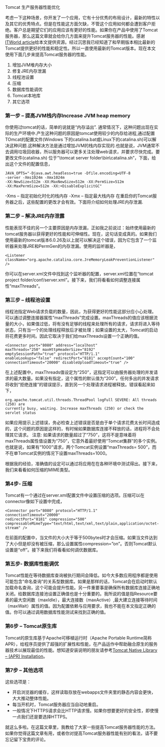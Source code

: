 Tomcat 生产服务器性能优化

考虑一下这种场景，你开发了一个应用，它有十分优秀的布局设计，最新的特性以及其它的优秀特点。但是在性能这方面欠缺，不管这个应用如何都会遭到客户拒绝。客户总是期望它们的应用应该有更好的性能。如果你在产品中使用了Tomcat服务器，那么这篇文章就会给你几方面来提升Tomcat服务器的性能。感谢[ITWorld article](http://www.itworld.com/networking/83035/tomcat-performance-tuning-tips)给本文提供资源。经过沉思我已经知道了和早期版本相比最新的Tomcat提供更好的性能和稳定性。所以一直使用最新的Tomcat版本。现在本文使用下面几步来提高Tomcat服务器的性能。

1. 增加JVM堆内存大小
2. 修复JRE内存泄漏
3. 线程池设置
4. 压缩
5. 数据库性能调优
6. Tomcat本地库
7. 其它选项

<!-- more -->

### 第一步  – 提高JVM栈内存Increase JVM heap memory

你使用过tomcat的话，简单的说就是“内存溢出”. 通常情况下，这种问题出现在实际的生产环境中.产生这种问题的原因是tomcat使用较少的内存给进程,通过配置TOmcat的配置文件(Windows 下的catalina.bat或Linux下的catalina.sh)可以解决这种问题.这种解决方法是通过增加JVM的栈内存实现的.也就是说，JVM通常不去调用垃圾回收器，所以服务器可以更多关注处理web请求，并要求尽快完成。要更改文件(catalina.sh) 位于”\tomcat server folder\bin\catalina.sh”，下面，给出这个文件的配置信息，

```
JAVA_OPTS="-Djava.awt.headless=true -Dfile.encoding=UTF-8
-server -Xms1024m -Xmx1024m  
-XX:NewSize=512m -XX:MaxNewSize=512m -XX:PermSize=512m  
-XX:MaxPermSize=512m -XX:+DisableExplicitGC"
```

-Xms – 指定初始化时化的栈内存
-Xmx – 指定最大栈内存
在重启你的Tomcat服务器之后，这些配置的更改才会有效。下面将介绍如何处理JRE内存泄漏.

### 第二步 – 解决JRE内存泄露

性能表现不佳的另一个主要原因是内存泄漏，正如我之前说过：始终使用最新的tomcat服务器以获得更好的性能和可伸缩性。现在，这句话变成真的。如果我们使用最新的tomcat版本6.0.26及以上就可以解决这个错误，因为它包含了一个监听器来处理JRE和PermGen的内存泄漏。使用的监听器是，

```
<Listener className="org.apache.catalina.core.JreMemoryLeakPreventionListener" />
```

你可以在server.xml文件中找到这个监听器的配置，server.xml位置在“tomcat project folder/conf/server.xml”。接下来，我们将看看如何调整连接属性“maxThreads”。

### 第三步 – 线程池设置

线程池指定Web请求负载的数量，因此，为获得更好的性能这部分应小心处理。可以通过调整连接器属性“maxThreads”完成设置。maxThreads的值应该根据流量的大小，如果值过低，将有没有足够的线程来处理所有的请求，请求将进入等待状态，只有当一个的处理线程释放后才被处理；如果设置的太大，Tomcat的启动将花费更多时间。因此它取决于我们给maxThreads设置一个正确的值。

```
<Connector port="8080" address="localhost"
maxThreads="250" maxHttpHeaderSize="8192"
emptySessionPath="true" protocol="HTTP/1.1"
enableLookups="false" redirectPort="8181" acceptCount="100"
connectionTimeout="20000" disableUploadTimeout="true" />
```

在上述配置中，maxThreads值设定为“250”，这指定可以由服务器处理的并发请求的最大数量。如果没有指定，这个属性的默认值为“200”。任何多出的并发请求将收到“拒绝连接”的错误提示，直到另一个处理请求进程被释放。错误看起来如下，

```
org.apache.tomcat.util.threads.ThreadPool logFull SEVERE: All threads (250) are  
currently busy, waiting. Increase maxThreads (250) or check the servlet status
```

如果应用提示上述错误，务必检查上述错误是否是由于单个请求花费太长时间造成的，这个问题的原因是这样的，有时候如果数据库连接不释放的话，进程将不会处理其它请求。
注意: 如果请求的数量超过了“750”，这将不是意味着将maxThreads属性值设置为“750”，它意外着最好使用“Tomcat集群”的多个实例。也就是说，如果有“1000”请求，两个Tomcat实例设置“maxThreads= 500”，而不在单Tomcat实例的情况下设置maxThreads=1000。

根据我的经验，准确值的设定可以通过将应用在在各种环境中测试得出。接下来，我们来看看如何压缩的MIME类型。

### 第4步- 压缩

Tomcat有一个通过在server.xml配置文件中设置压缩的选项。压缩可以在connector像如下设置中完成，

```
<Connector port="8080" protocol="HTTP/1.1" 
connectionTimeout="20000" 
redirectPort="8181" compression="500" 
compressableMimeType="text/html,text/xml,text/plain,application/octet-stream" />
```
在前面的配置中，当文件的大小大于等于500bytes时才会压缩。如果当文件达到了大小但是却没有被压缩，那么设置属性compression=”on”。否则Tomcat默认设置是“off”。接下来我们将看看如何调优数据库。

### 第五步- 数据库性能调优

Tomcat性能在等待数据库查询被执行期间会降低。如今大多数应用程序都是使用可能包含“命名查询”的关系型数据库。如果是那样的话，Tomcat会在启动时默认加载命名查询，这个可能会提升性能。另一件重要事是确保所有数据库连接正确地关闭。给数据库连接池设置正确值也是十分重要的。我所说的值是指Resource要素的最大空闲数（maxIdle），最大连接数（maxActive）,最大建立连接等待时间（maxWait）属性的值。因为配置依赖与应用要求，我也不能在本文指定正确的值。你可以通过调用数据库性能测试来找到正确的值。

### 第6步 – Tomcat原生库

Tomcat的原生库基于Apache可移植运行时（Apache Portable Runtime简称APR），给程序员提供了超强的扩展性和性能，在产品运作中帮助融合原生的服务器技术以展现最佳的性能。想知道安装说明的朋友请参考[Tomcat Native Library – (APR) Installation](http://www.techbrainwave.com/?p=1017)。

### 第7步 – 其他选项

这些选项是：

* 开启浏览器的缓存，这样读取存放在webapps文件夹里的静态内容会更快，大大推动整体性能。
* 每当开机时，Tomcat服务器应当自动地重启。
* 一般情况下HTTPS请求会比HTTP请求慢。如果你想要更好的安全性，即使慢一点我们还是要选择HTTPS。

就这么多啦。在这篇文章里，我教给了大家一些提高Tomcat服务器性能的方法。如果你觉得这篇文章有用，或者你对提高Tomcat服务器性能有别的看法，请不要忘记留下宝贵的评论。

